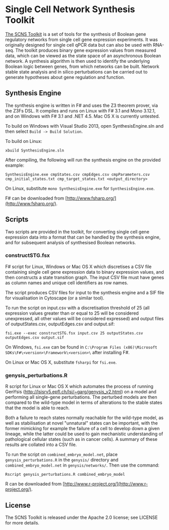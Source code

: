 # Single Cell Network Synthesis Toolkit

[The SCNS Toolkit](http://scns.stemcells.cam.ac.uk/) is a set of tools for the synthesis of Boolean gene regulatory networks from single cell gene expression experiments.  It was originally designed for single cell qPCR data but can also be used with RNA-seq. The toolkit produces binary gene expression values from measured data, which can be viewed as the state space of an asynchronous Boolean network. A synthesis algorithm is then used to identify the underlying Boolean logic between genes, from which networks can be built.  Network stable state analysis and in silico perturbations can be carried out to generate hypotheses about gene regulation and function.

## Synthesis Engine

The synthesis engine is written in F# and uses the Z3 theorem prover, via the Z3Fs DSL. It compiles and runs on Linux with F# 3.1 and Mono 3.12.1, and on Windows with F# 3.1 and .NET 4.5. Mac OS X is currently untested.

To build on Windows with Visual Studio 2013, open SynthesisEngine.sln and then select `Build -> Build Solution`.

To build on Linux:
```
xbuild SynthesisEngine.sln
```

After compiling, the following will run the synthesis engine on the provided example:
```
SynthesisEngine.exe cmpStates.csv cmpEdges.csv cmpParameters.csv cmp_initial_states.txt cmp_target_states.txt <output_directory>
```
On Linux, substitute ``mono SynthesisEngine.exe`` for ``SynthesisEngine.exe``.

F# can be downloaded from [http://www.fsharp.org/](http://www.fsharp.org/).


## Scripts
Two scripts are provided in the toolkit, for converting single cell gene expression data into a format that can be handled by the synthesis engine, and for subsequent analysis of synthesised Boolean networks.

### constructSTG.fsx
F# script for Linux, Windows or Mac OS X which discretises a CSV file containing single cell gene expression data to binary expression values, and then constructs a state transition graph. The input CSV file must have genes as column names and unique cell identifiers as row names.

The script produces CSV files for input to the synthesis engine and a SIF file for visualisation in Cytoscape (or a similar tool).

To run the script on input.csv with a discretisation threshold of 25 (all expression values greater than or equal to 25 will be considered unexpressed, all other values will be considered expressed) and output files of outputStates.csv, outputEdges.csv and output.sif:

```
fsi.exe --exec constructSTG.fsx input.csv 25 outputStates.csv outputEdges.csv output.sif
```

On Windows, `fsi.exe` can be found in `C:\Program Files (x86)\Microsoft SDKs\F#\<version>\Framework\<version>\` after installing F#.

On Linux or Mac OS X, substitute ``fsharpi`` for ``fsi.exe``.

### genysis_perturbations.R
R script for Linux or Mac OS X which automates the process of running GenYsis (http://lsisrv5.epfl.ch/lsi/~garg/genysis_v2.html) on a model and performing all single-gene perturbations. The perturbed models are then compared to the wild-type model in terms of alterations to the stable states that the model is able to reach.

Both a failure to reach states normally reachable for the wild-type model, as well as stabilisation at novel "unnatural" states can be important, with the former mimicking for example the failure of a cell to develop down a given lineage, while the latter could be used to gain mechanistic understanding of pathological cellular states (such as in cancer cells). A summary of these results are collated into a CSV file.

To run the script on `combined_embryo_model.net`, place `genysis_perturbations.R` in the `genysis/` directory and `combined_embryo_model.net` in `genysis/networks/`. Then use the command:
```
Rscript genysis_perturbations.R combined_embryo_model
```

R can be downloaded from [http://www.r-project.org/](http://www.r-project.org/).

## License
The SCNS Toolkit is released under the Apache 2.0 license; see LICENSE for more details.
